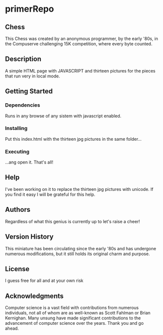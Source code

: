 # primerRepo

## Chess

This Chess was created by an anonymous programmer, by the early '80s, in the Compuserve challenging 15K competition, where every byte counted.

## Description

A simple HTML page with JAVASCRIPT and thirteen pictures for the pieces that run very in local mode.

## Getting Started

### Dependencies

Runs in any browse of any sistem with javascript enabled.

### Installing

Put this index.html with the thirteen jpg pictures in the same folder...

### Executing

...ang open it. That's all!

## Help

I've been working on it to replace the thirteen jpg pictures with unicode. If you find it easy I will be grateful for this help.

## Authors

Regardless of what this genius is currently up to let's raise a cheer!

## Version History

This miniature has been circulating since the early '80s and has undergone numerous modifications, but it still holds its original charm and purpose.

## License

I guess free for all and at your own risk

## Acknowledgments
Computer science is a vast field with contributions from numerous individuals, not all of whom are as well-known as Scott Fahlman or Brian Kernighan. Many unsung have made significant contributions to the advancement of computer science over the years. Thank you and go ahead.
